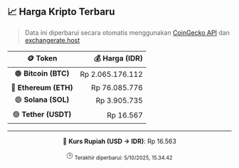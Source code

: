 

<!-- HARGA_KRIPTO -->
## 📈 Harga Kripto Terbaru

> Data ini diperbarui secara otomatis menggunakan [CoinGecko API](https://www.coingecko.com/) dan [exchangerate.host](https://exchangerate.host/)

<div align="center">

| 🪙 Token | 💰 Harga (IDR) |
|:------:|---------------:|
| 🟠 **Bitcoin (BTC)**   | Rp 2.065.176.112 |
| 🔵 **Ethereum (ETH)**  | Rp 76.085.776 |
| 🟣 **Solana (SOL)**    | Rp 3.905.735 |
| 🟢 **Tether (USDT)**   | Rp 16.567 |

---

💱 **Kurs Rupiah (USD → IDR)**: Rp 16.563

🕒 <sub>Terakhir diperbarui: 5/10/2025, 15.34.42</sub>

</div>
<!-- /HARGA_KRIPTO -->